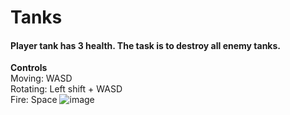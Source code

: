 # Tanks

#### Player tank has 3 health. The task is to destroy all enemy tanks.

**Controls**
</br>
Moving: WASD
</br>
Rotating: Left shift + WASD 
</br>
Fire: Space
![image](https://user-images.githubusercontent.com/53940869/229348452-e93ca720-4b56-4e0c-8857-dc5b50d052ae.png)
